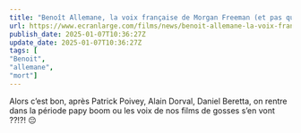 ```yaml
---
title: "Benoît Allemane, la voix française de Morgan Freeman (et pas que), est décédé"
url: https://www.ecranlarge.com/films/news/benoit-allemane-la-voix-francaise-de-morgan-freeman-et-pas-que-est-decede
publish_date: 2025-01-07T10:36:27Z
update_date: 2025-01-07T10:36:27Z
tags: [
"Benoit",
"allemane",
"mort"]
---
```


Alors c’est bon, après Patrick Poivey, Alain Dorval, Daniel Beretta, on rentre dans la période papy boom ou les voix de nos films de gosses s’en vont ??!?! 😔 
